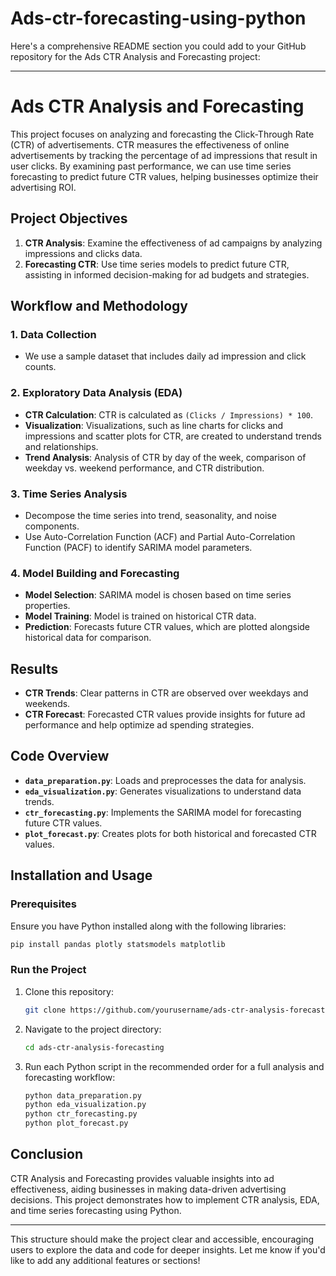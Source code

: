 # Ads-ctr-forecasting-using-python
Here's a comprehensive README section you could add to your GitHub repository for the Ads CTR Analysis and Forecasting project:

---

# Ads CTR Analysis and Forecasting

This project focuses on analyzing and forecasting the Click-Through Rate (CTR) of advertisements. CTR measures the effectiveness of online advertisements by tracking the percentage of ad impressions that result in user clicks. By examining past performance, we can use time series forecasting to predict future CTR values, helping businesses optimize their advertising ROI.

## Project Objectives
1. **CTR Analysis**: Examine the effectiveness of ad campaigns by analyzing impressions and clicks data.
2. **Forecasting CTR**: Use time series models to predict future CTR, assisting in informed decision-making for ad budgets and strategies.

## Workflow and Methodology
### 1. Data Collection
   - We use a sample dataset that includes daily ad impression and click counts.

### 2. Exploratory Data Analysis (EDA)
   - **CTR Calculation**: CTR is calculated as `(Clicks / Impressions) * 100`.
   - **Visualization**: Visualizations, such as line charts for clicks and impressions and scatter plots for CTR, are created to understand trends and relationships.
   - **Trend Analysis**: Analysis of CTR by day of the week, comparison of weekday vs. weekend performance, and CTR distribution.

### 3. Time Series Analysis
   - Decompose the time series into trend, seasonality, and noise components.
   - Use Auto-Correlation Function (ACF) and Partial Auto-Correlation Function (PACF) to identify SARIMA model parameters.

### 4. Model Building and Forecasting
   - **Model Selection**: SARIMA model is chosen based on time series properties.
   - **Model Training**: Model is trained on historical CTR data.
   - **Prediction**: Forecasts future CTR values, which are plotted alongside historical data for comparison.

## Results
- **CTR Trends**: Clear patterns in CTR are observed over weekdays and weekends.
- **CTR Forecast**: Forecasted CTR values provide insights for future ad performance and help optimize ad spending strategies.

## Code Overview
- **`data_preparation.py`**: Loads and preprocesses the data for analysis.
- **`eda_visualization.py`**: Generates visualizations to understand data trends.
- **`ctr_forecasting.py`**: Implements the SARIMA model for forecasting future CTR values.
- **`plot_forecast.py`**: Creates plots for both historical and forecasted CTR values.

## Installation and Usage
### Prerequisites
Ensure you have Python installed along with the following libraries:
```bash
pip install pandas plotly statsmodels matplotlib
```

### Run the Project
1. Clone this repository:
   ```bash
   git clone https://github.com/yourusername/ads-ctr-analysis-forecasting.git
   ```
2. Navigate to the project directory:
   ```bash
   cd ads-ctr-analysis-forecasting
   ```
3. Run each Python script in the recommended order for a full analysis and forecasting workflow:
   ```bash
   python data_preparation.py
   python eda_visualization.py
   python ctr_forecasting.py
   python plot_forecast.py
   ```

## Conclusion
CTR Analysis and Forecasting provides valuable insights into ad effectiveness, aiding businesses in making data-driven advertising decisions. This project demonstrates how to implement CTR analysis, EDA, and time series forecasting using Python.

---

This structure should make the project clear and accessible, encouraging users to explore the data and code for deeper insights. Let me know if you'd like to add any additional features or sections!
